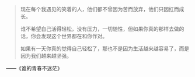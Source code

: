 >现在每个我遇见的笑着的人，他们都不曾因为苦而放弃，他们只因扛而成长。
>
>谁不希望自己活得轻松，没有压力，一切随性，但如果你真的那样去做的话，你会发现这个世界都在和你作对。
>
>如果有一天你真的觉得自己轻松了，那也不是因为生活越来越容易了，而是因为我们越来越坚强。
>
——《谁的青春不迷茫》